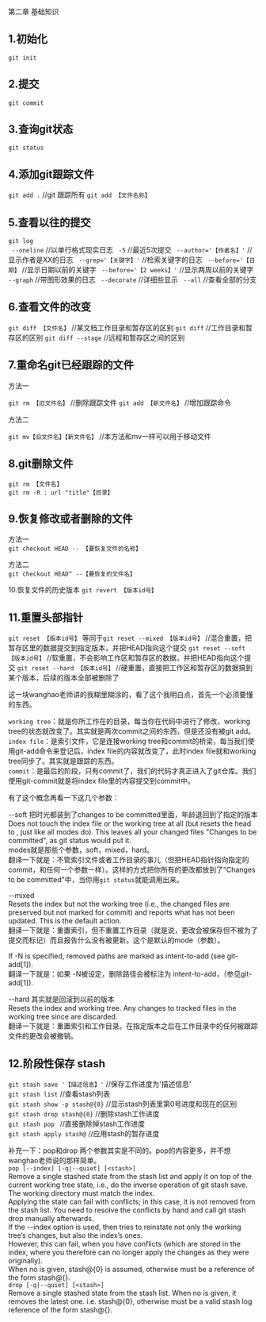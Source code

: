 第二章 基础知识

1.初始化
---  

`git init`

2.提交
---  

`git commit`

3.查询git状态
---  

`git status`  

4.添加git跟踪文件
---  

`git add .` //git 跟踪所有
`git add 【文件名称】`

5.查看以往的提交
---  

`git log`  
` --oneline`  //以单行格式现实日志
` -5`  //最近5次提交
` --author='【作者名】'`  //显示作者是XX的日志
` --grep='【关键字】'`  //检索关键字的日志
` --before='【日期】`  //显示日期以前的关键字
` --before='【2 weeks】'`  //显示两周以前的关键字
` --graph`  //带图形效果的日志
` --decorate`  //详细些显示
` --all`  //查看全部的分支

6.查看文件的改变
---  

`git diff 【文件名】`  //某文档工作目录和暂存区的区别
`git diff`  //工作目录和暂存区的区别
`git diff --stage`  //远程和暂存区之间的区别

7.重命名git已经跟踪的文件
---  
方法一

`git rm 【旧文件名】`  //删除跟踪文件
`git add 【新文件名】`  //增加跟踪命令

方法二

`git mv【旧文件名】【新文件名】` //本方法和mv一样可以用于移动文件

8.git删除文件
---

`git rm 【文件名】`  
`git rm -R : url "title"【目录】`

9.恢复修改或者删除的文件
---  

方法一  
`git checkout HEAD -- 【要恢复文件的名称】`

方法二  
`git checkout HEAD^ --【要恢复的文件名】`

10.恢复文件的历史版本
`git revert 【版本id号】`

11.重置头部指针
---  

`git reset 【版本id号】` 等同于`git reset --mixed 【版本id号】`  //混合重置，把暂存区里的数据提交到指定版本，并把HEAD指向这个提交
`git reset --soft 【版本id号】`  //软重置，不会影响工作区和暂存区的数据，并把HEAD指向这个提交
`git reset --hard 【版本id号】`  //硬重置，直接把工作区和暂存区的数据搞到某个版本，后续的版本全部被删除了

这一块wanghao老师讲的我糊里糊涂的，看了这个我明白点，首先一个必须要懂的东西。

`working tree`：就是你所工作在的目录，每当你在代码中进行了修改，working tree的状态就改变了。其实就是两次commit之间的东西，但是还没有被git add。  
`index file`：是索引文件，它是连接working tree和commit的桥梁，每当我们使用git-add命令来登记后，index file的内容就改变了，此时index file就和working tree同步了。其实就是跟踪的东西。  
`commit`：是最后的阶段，只有commit了，我们的代码才真正进入了git仓库。我们使用git-commit就是将index file里的内容提交到commit中。  


有了这个概念再看一下这几个参数：

--soft 把时光都装到了changes to be committed里面，年龄退回到了指定的版本  
Does not touch the index file or the working tree at all (but resets the head to <commit>, just like all modes do). This leaves all your changed files "Changes to be committed", as git status would put it.  
modes就是那些个参数，soft，mixed，hard。  
翻译一下就是：不管索引文件或者工作目录的事儿（但把HEAD指针指向指定的commit，和任何一个参数一样）。这样的方式把你所有的更改都放到了"Changes to be committed"中，当你用`git status`就能调用出来。  

--mixed  
Resets the index but not the working tree (i.e., the changed files are preserved but not marked for commit) and reports what has not been updated. This is the default action.  
翻译一下就是：重置索引，但不重置工作目录（就是说，更改会被保存但不被为了提交而标记）而且报告什么没有被更新。这个是默认的mode（参数）。  

If -N is specified, removed paths are marked as intent-to-add (see git-add[1]).  
翻译一下就是：如果 -N被设定，删除路径会被标注为 intent-to-add，（参见git-add[1]).  

--hard 其实就是回滚到以前的版本  
Resets the index and working tree. Any changes to tracked files in the working tree since <commit> are discarded.  
翻译一下就是：重置索引和工作目录。在指定版本之后在工作目录中的任何被跟踪文件的更改会被撤销。  

12.阶段性保存 stash
---  

`git stash save '【描述信息】'`  //保存工作进度为'描述信息'  
`git stash list`  //查看stash列表  
`git stash show -p stash@{0}`  //显示stash列表里第0号进度和现在的区别  
`git stash drop stash@{0}`  //删除stash工作进度  
`git stash pop `  //直接删除掉stash工作进度  
`git stash apply stash@` //应用stash的暂存进度  

补充一下：pop和drop 两个参数其实是不同的。pop的内容更多，并不想wanghao老师说的那样简单。  
`pop [--index] [-q|--quiet] [<stash>]`  
Remove a single stashed state from the stash list and apply it on top of the current working tree state, i.e., do the inverse operation of git stash save. The working directory must match the index.  
Applying the state can fail with conflicts; in this case, it is not removed from the stash list. You need to resolve the conflicts by hand and call git stash drop manually afterwards.  
If the --index option is used, then tries to reinstate not only the working tree’s changes, but also the index’s ones.  
However, this can fail, when you have conflicts (which are stored in the index, where you therefore can no longer apply the changes as they were originally).  
When no <stash> is given, stash@{0} is assumed, otherwise <stash> must be a reference of the form stash@{<revision>}.  
`drop [-q|--quiet] [<stash>]`  
Remove a single stashed state from the stash list. When no <stash> is given, it removes the latest one. i.e.  stash@{0},
otherwise <stash> must be a valid stash log reference of the form stash@{<revision>}.  
